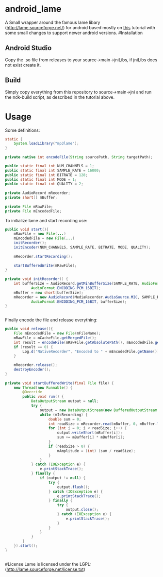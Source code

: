 # android_lame
A Small wrapper around the famous lame libary (http://lame.sourceforge.net/) for android based mostly on [this](http://developer.samsung.com/technical-doc/view.do;jsessionid=hlCGVWCRy8pwjsY5f4P8KLzPmr6fCZNvQhxGndXwRLTywbJT7vWX!404960129?v=T000000090) tutorial with some small changes to support newer android versions. 
#Installation
## Android Studio
Copy the .so file from releases to your source->main->jniLibs, if jniLibs does not exist create it.
## Build
Simply copy everything from this repository to source->main->jni and run the ndk-build script, as described in the tutorial above.
# Usage
Some definitions:
```java
static {
    System.loadLibrary("mp3lame");
}
    
private native int encodeFile(String sourcePath, String targetPath);

public static final int NUM_CHANNELS = 1;
public static final int SAMPLE_RATE = 16000;
public static final int BITRATE = 128;
public static final int MODE = 1;
public static final int QUALITY = 2;
    
private AudioRecord mRecorder;
private short[] mBuffer;
    
private File mRawFile;
private File mEncodedFile;
```
To initialize lame and start recording use:
```java
public void start(){
    mRawFile = new File(...)
    mEncodedFile = new File(...)
    initRecorder();
    initEncoder(NUM_CHANNELS, SAMPLE_RATE, BITRATE, MODE, QUALITY);
        
    mRecorder.startRecording();
        
    startBufferedWrite(mRawFile);
}
        
private void initRecorder() {
    int bufferSize = AudioRecord.getMinBufferSize(SAMPLE_RATE, AudioFormat.CHANNEL_IN_MONO,
            AudioFormat.ENCODING_PCM_16BIT);
    mBuffer = new short[bufferSize];
    mRecorder = new AudioRecord(MediaRecorder.AudioSource.MIC, SAMPLE_RATE, AudioFormat.CHANNEL_IN_MONO,
            AudioFormat.ENCODING_PCM_16BIT, bufferSize);
}
        
```
Finally encode the file and release everything:
```java
public void release(){
    File mEncodedFile = new File(mFileName);
    mRawFile = mCacheFile.getMergedFile();
    int result = encodeFile(mRawFile.getAbsolutePath(), mEncodedFile.getAbsolutePath());
    if (result == 0) {
        Log.d("NativeRecorder", "Encoded to " + mEncodedFile.getName());
    }
        
    mRecorder.release();
    destroyEncoder();
}
        
private void startBufferedWrite(final File file) {
    new Thread(new Runnable() {
        @Override
        public void run() {
            DataOutputStream output = null;
            try {
                output = new DataOutputStream(new BufferedOutputStream(new FileOutputStream(file)));
                while (mIsRecording) {
                    double sum = 0;
                    int readSize = mRecorder.read(mBuffer, 0, mBuffer.length);
                    for (int i = 0; i < readSize; i++) {
                        output.writeShort(mBuffer[i]);
                        sum += mBuffer[i] * mBuffer[i];
                    }
                    if (readSize > 0) {
                        mAmplitude = (int) (sum / readSize);
                    }
                }
            } catch (IOException e) {
                e.printStackTrace();
            } finally {
                if (output != null) {
                    try {
                        output.flush();
                    } catch (IOException e) {
                        e.printStackTrace();
                    } finally {
                        try {
                            output.close();
                        } catch (IOException e) {
                            e.printStackTrace();
                        }
                    }
                }
            }
        }
    }).start();
}
    
```
#License
Lame is licensed under the LGPL: (http://lame.sourceforge.net/license.txt)
